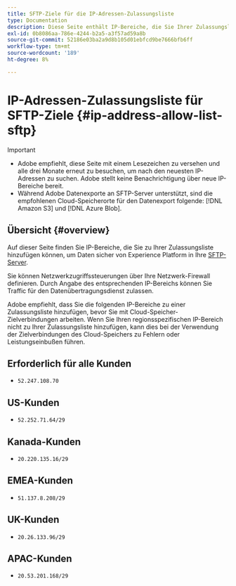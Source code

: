 ```yaml
---
title: SFTP-Ziele für die IP-Adressen-Zulassungsliste
type: Documentation
description: Diese Seite enthält IP-Bereiche, die Sie Ihrer Zulassungsliste hinzufügen können, um Daten sicher von Experience Platform auf Ihren SFTP-Server zu exportieren.
exl-id: 0b8086aa-786e-4244-b2a5-a3f57ad59a8b
source-git-commit: 52186e03ba2a9d8b105d01ebfcd9be7666bfb6ff
workflow-type: tm+mt
source-wordcount: '189'
ht-degree: 8%

---
```


# IP-Adressen-Zulassungsliste für SFTP-Ziele {#ip-address-allow-list-sftp}

>[!IMPORTANT]
>
> * Adobe empfiehlt, diese Seite mit einem Lesezeichen zu versehen und alle drei Monate erneut zu besuchen, um nach den neuesten IP-Adressen zu suchen. Adobe stellt keine Benachrichtigung über neue IP-Bereiche bereit.
> * Während Adobe Datenexporte an SFTP-Server unterstützt, sind die empfohlenen Cloud-Speicherorte für den Datenexport folgende: [!DNL Amazon S3] und [!DNL Azure Blob].

## Übersicht {#overview}

Auf dieser Seite finden Sie IP-Bereiche, die Sie zu Ihrer Zulassungsliste hinzufügen können, um Daten sicher von Experience Platform in Ihre [SFTP-Server](./sftp.md).

Sie können Netzwerkzugriffssteuerungen über Ihre Netzwerk-Firewall definieren. Durch Angabe des entsprechenden IP-Bereichs können Sie Traffic für den Datenübertragungsdienst zulassen.

Adobe empfiehlt, dass Sie die folgenden IP-Bereiche zu einer Zulassungsliste hinzufügen, bevor Sie mit Cloud-Speicher-Zielverbindungen arbeiten. Wenn Sie Ihren regionsspezifischen IP-Bereich nicht zu Ihrer Zulassungsliste hinzufügen, kann dies bei der Verwendung der Zielverbindungen des Cloud-Speichers zu Fehlern oder Leistungseinbußen führen.

## Erforderlich für alle Kunden

* `52.247.108.70`

## US-Kunden

* `52.252.71.64/29`

## Kanada-Kunden

* `20.220.135.16/29`

## EMEA-Kunden

* `51.137.8.208/29`

## UK-Kunden

* `20.26.133.96/29`

## APAC-Kunden

* `20.53.201.168/29`
